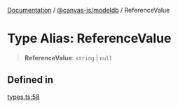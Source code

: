 [Documentation](../../../packages.md) / [@canvas-js/modeldb](../index.md) / ReferenceValue

# Type Alias: ReferenceValue

> **ReferenceValue**: `string` \| `null`

## Defined in

[types.ts:58](https://github.com/canvasxyz/canvas/blob/62d177fb446565afa753f83091e84331fbd47245/packages/modeldb/src/types.ts#L58)
